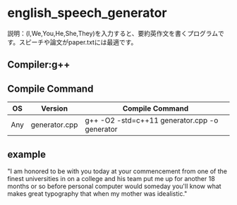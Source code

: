 # english_speech_generator

説明：(I,We,You,He,She,They)を入力すると、要約英作文を書くプログラムです。スピーチや論文がpaper.txtには最適です。

## Compiler:g++

## Compile Command

| OS | Version | Compile Command |
| --- | --- | --- |
|  Any | generator.cpp | g++ -O2 -std=c++11 generator.cpp -o generator  |

## example

 "I am honored to be with you today at your commencement from one of the finest universities in on a college and his team put me up for another 18 months or so before personal computer would someday you'll know what makes great typography that when my mother was idealistic."
